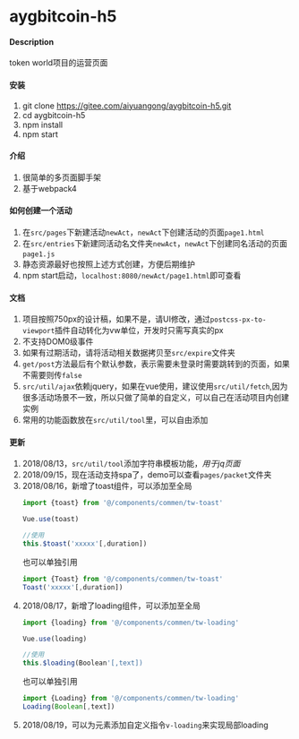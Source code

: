 # aygbitcoin-h5

#### Description
token world项目的运营页面

#### 安装

1. git clone https://gitee.com/aiyuangong/aygbitcoin-h5.git
2. cd aygbitcoin-h5
3. npm install
4. npm start

#### 介绍

1. 很简单的多页面脚手架
2. 基于webpack4

#### 如何创建一个活动

1. 在`src/pages`下新建活动`newAct`，`newAct`下创建活动的页面`page1.html`
2. 在`src/entries`下新建同活动名文件夹`newAct`，`newAct`下创建同名活动的页面`page1.js`
3. 静态资源最好也按照上述方式创建，方便后期维护
4. npm start启动，`localhost:8080/newAct/page1.html`即可查看

#### 文档

1. 项目按照750px的设计稿，如果不是，请UI修改，通过`postcss-px-to-viewport`插件自动转化为vw单位，开发时只需写真实的px
2. 不支持DOM0级事件
3. 如果有过期活动，请将活动相关数据拷贝至`src/expire`文件夹
4. `get/post`方法最后有个默认参数，表示需要未登录时需要跳转到的页面，如果不需要则传`false`
5. `src/util/ajax`依赖jquery，如果在vue使用，建议使用`src/util/fetch`,因为很多活动场景不一致，所以只做了简单的自定义，可以自己在活动项目内创建实例
6. 常用的功能函数放在`src/util/tool`里，可以自由添加

#### 更新
1. 2018/08/13，`src/util/tool`添加字符串模板功能，*用于jq页面*
2. 2018/09/15，现在活动支持spa了，demo可以查看`pages/packet`文件夹
3. 2018/08/16，新增了toast组件，可以添加至全局
    ```javascript
    import {toast} from '@/components/commen/tw-toast'
    
    Vue.use(toast)

    //使用
    this.$toast('xxxxx'[,duration])
    ```
    也可以单独引用
    ```javascript
    import {Toast} from '@/components/commen/tw-toast'
    Toast('xxxxx'[,duration])
    ```
4. 2018/08/17，新增了loading组件，可以添加至全局
    ```javascript
    import {loading} from '@/components/commen/tw-loading'

    Vue.use(loading)

    //使用
    this.$loading(Boolean'[,text])
    ```
    也可以单独引用
    ```javascript
    import {Loading} from '@/components/commen/tw-loading'
    Loading(Boolean[,text])
    ```
5. 2018/08/19，可以为元素添加自定义指令`v-loading`来实现局部loading